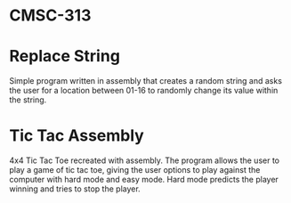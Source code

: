 # CMSC-313
# Replace String
Simple program written in assembly that creates a random string and asks the user for a location between 01-16 to randomly change its value within the string. 
# Tic Tac Assembly
4x4 Tic Tac Toe recreated with assembly. The program allows the user to play a game of tic tac toe, giving the user options to play against the computer with hard mode and easy mode. Hard mode predicts the player winning and tries to stop the player. 
